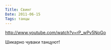 ```yaml
---
Title: Свинг
Date: 2011-06-15
Tags: танцы
---
```


http://www.youtube.com/watch?v=rP_wPv5NoGo

Шикарно чуваки танцуют!
